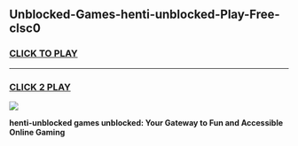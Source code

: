 
## Unblocked-Games-henti-unblocked-Play-Free-clsc0
<h3>
<a href="https://premium76.site?title=henti-unblocked&ref=19M">CLICK TO PLAY</a></h3>
<hr>

<h3>
<a href="https://premium76.site?title=henti-unblocked&ref=19M">CLICK 2 PLAY</a>
  
</h3>

<a href="https://premium76.site?title=henti-unblocked&ref=19M"><img src="https://clearcache.store/games.png"></a>


**henti-unblocked games unblocked: Your Gateway to Fun and Accessible Online Gaming**
